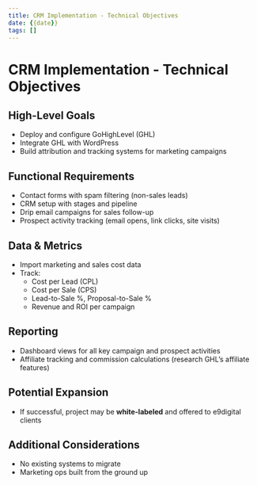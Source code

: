 ```yaml
---
title: CRM Implementation - Technical Objectives
date: {{date}}
tags: []
---
```


# CRM Implementation - Technical Objectives

## High-Level Goals
- Deploy and configure GoHighLevel (GHL)
- Integrate GHL with WordPress
- Build attribution and tracking systems for marketing campaigns

## Functional Requirements
- Contact forms with spam filtering (non-sales leads)
- CRM setup with stages and pipeline
- Drip email campaigns for sales follow-up
- Prospect activity tracking (email opens, link clicks, site visits)

## Data & Metrics
- Import marketing and sales cost data
- Track:
  - Cost per Lead (CPL)
  - Cost per Sale (CPS)
  - Lead-to-Sale %, Proposal-to-Sale %
  - Revenue and ROI per campaign

## Reporting
- Dashboard views for all key campaign and prospect activities
- Affiliate tracking and commission calculations (research GHL’s affiliate features)

## Potential Expansion
- If successful, project may be **white-labeled** and offered to e9digital clients

## Additional Considerations
- No existing systems to migrate
- Marketing ops built from the ground up
